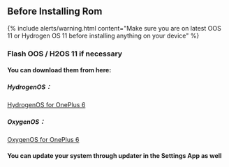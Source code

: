 ## Before Installing Rom

{% include alerts/warning.html content="Make sure you are on latest OOS 11 or Hydrogen OS 11 before installing anything on your device" %}

### Flash OOS / H2OS 11 if necessary
#### You can download them from here:
##### HydrogenOS：
[HydrogenOS for OnePlus 6](https://download.h2os.com/OnePlus6/MP/OnePlus6Hydrogen_22.K.63_OTA_0630_all_2112282145_734ed59e388b4db0.zip)
##### OxygenOS：
[OxygenOS for OnePlus 6](https://otafsg1.h2os.com/patch/amazone2/GLO/OnePlus6Oxygen/OnePlus6Oxygen_22.J.62_GLO_0620_2111252336/OnePlus6Oxygen_22.J.62_OTA_0620_all_2111252336_14afec75dd6fa.zip)
#### You can update your system through updater in the Settings App as well

